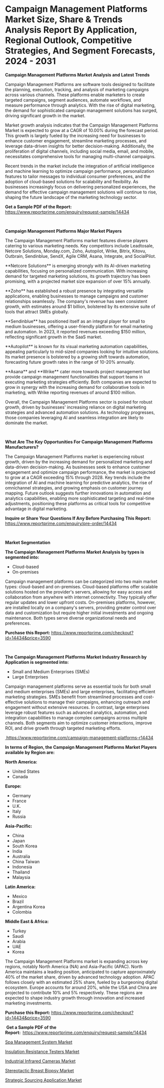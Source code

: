 <p><h1>Campaign Management Platforms Market Size, Share & Trends Analysis Report By Application, Regional Outlook, Competitive Strategies, And Segment Forecasts, 2024 - 2031</h1></p><p><strong>Campaign Management Platforms Market Analysis and Latest Trends</strong></p>
<p><p>Campaign Management Platforms are software tools designed to facilitate the planning, execution, tracking, and analysis of marketing campaigns across various channels. These platforms enable marketers to create targeted campaigns, segment audiences, automate workflows, and measure performance through analytics. With the rise of digital marketing, the demand for sophisticated campaign management solutions has surged, driving significant growth in the market.</p><p>Market growth analysis indicates that the Campaign Management Platforms Market is expected to grow at a CAGR of 10.00% during the forecast period. This growth is largely fueled by the increasing need for businesses to enhance customer engagement, streamline marketing processes, and leverage data-driven insights for better decision-making. Additionally, the proliferation of digital channels, including social media, email, and mobile, necessitates comprehensive tools for managing multi-channel campaigns.</p><p>Recent trends in the market include the integration of artificial intelligence and machine learning to optimize campaign performance, personalization features to tailor messages to individual consumer preferences, and the adoption of cloud-based solutions for scalability and flexibility. As businesses increasingly focus on delivering personalized experiences, the demand for effective campaign management solutions will continue to rise, shaping the future landscape of the marketing technology sector.</p></p>
<p><strong>Get a Sample PDF of the Report:&nbsp;</strong> <a href="https://www.reportprime.com/enquiry/request-sample/14434?utm_campaign=1094&utm_medium=2&utm_source=Github&utm_content=ia&utm_term=29112024&utm_id=campaign-management-platforms">https://www.reportprime.com/enquiry/request-sample/14434</a></p>
<p>&nbsp;</p>
<p><strong>Campaign Management Platforms Major Market Players</strong></p>
<p><p>The Campaign Management Platforms market features diverse players catering to various marketing needs. Key competitors include Leadtosale, Netcore Solutions, Monday.com, Zoho, Autopilot, Wrike, Bitrix, Kitovu, Outbrain, Sendinblue, SendX, Agile CRM, Asana, Integrate, and SocialPilot.</p><p>**Netcore Solutions** is emerging strongly with its AI-driven marketing capabilities, focusing on personalized communication. With increasing demand for targeted marketing solutions, its growth trajectory has been promising, with a projected market size expansion of over 15% annually.</p><p>**Zoho** has established a robust presence by integrating versatile applications, enabling businesses to manage campaigns and customer relationships seamlessly. The company's revenue has seen consistent growth, with estimates around $1 billion, bolstered by its extensive suite of tools that attract SMEs globally.</p><p>**Sendinblue** has positioned itself as an integral player for small to medium businesses, offering a user-friendly platform for email marketing and automation. In 2023, it reported revenues exceeding $150 million, reflecting significant growth in the SaaS market.</p><p>**Autopilot** is known for its visual marketing automation capabilities, appealing particularly to mid-sized companies looking for intuitive solutions. Its market presence is bolstered by a growing shift towards automation, forecasting future growth rates in the range of 10-20% annually.</p><p>**Asana** and **Wrike** cater more towards project management but provide campaign management functionalities that support teams in executing marketing strategies efficiently. Both companies are expected to grow in synergy with the increasing demand for collaborative tools in marketing, with Wrike reporting revenues of around $100 million.</p><p>Overall, the Campaign Management Platforms sector is poised for robust growth, driven by businesses' increasing reliance on digital marketing strategies and advanced automation solutions. As technology progresses, those companies leveraging AI and seamless integration are likely to dominate the market.</p></p>
<p>&nbsp;</p>
<p><strong>What Are The Key Opportunities For Campaign Management Platforms Manufacturers?</strong></p>
<p><p>The Campaign Management Platforms market is experiencing robust growth, driven by the increasing demand for personalized marketing and data-driven decision-making. As businesses seek to enhance customer engagement and optimize campaign performance, the market is projected to grow at a CAGR exceeding 15% through 2028. Key trends include the integration of AI and machine learning for predictive analytics, the rise of omnichannel strategies, and growing emphasis on customer journey mapping. Future outlook suggests further innovations in automation and analytics capabilities, enabling more sophisticated targeting and real-time adjustments, positioning these platforms as critical tools for competitive advantage in digital marketing.</p></p>
<p><strong>Inquire or Share Your Questions If Any Before Purchasing This Report:</strong> <a href="https://www.reportprime.com/enquiry/pre-order/14434?utm_campaign=1094&utm_medium=2&utm_source=Github&utm_content=ia&utm_term=29112024&utm_id=campaign-management-platforms">https://www.reportprime.com/enquiry/pre-order/14434</a></p>
<p>&nbsp;</p>
<p><strong>Market Segmentation</strong></p>
<p><strong>The Campaign Management Platforms Market Analysis by types is segmented into:</strong></p>
<p><ul><li>Cloud-based</li><li>On-premises</li></ul></p>
<p><p>Campaign management platforms can be categorized into two main market types: cloud-based and on-premises. Cloud-based platforms offer scalable solutions hosted on the provider's servers, allowing for easy access and collaboration from anywhere with internet connectivity. They typically offer regular updates and lower upfront costs. On-premises platforms, however, are installed locally on a company's servers, providing greater control over data and customization but require higher initial investments and ongoing maintenance. Both types serve diverse organizational needs and preferences.</p></p>
<p><strong>Purchase this Report:&nbsp;</strong><a href="https://www.reportprime.com/checkout?id=14434&price=3590&utm_campaign=1094&utm_medium=2&utm_source=Github&utm_content=ia&utm_term=29112024&utm_id=campaign-management-platforms">https://www.reportprime.com/checkout?id=14434&price=3590</a></p>
<p>&nbsp;</p>
<p><strong>The Campaign Management Platforms Market Industry Research by Application is segmented into:</strong></p>
<p><ul><li>Small and Medium Enterprises (SMEs)</li><li>Large Enterprises</li></ul></p>
<p><p>Campaign management platforms serve as essential tools for both small and medium enterprises (SMEs) and large enterprises, facilitating efficient marketing strategies. SMEs benefit from streamlined processes and cost-effective solutions to manage their campaigns, enhancing outreach and engagement without extensive resources. In contrast, large enterprises leverage robust features such as advanced analytics, automation, and integration capabilities to manage complex campaigns across multiple channels. Both segments aim to optimize customer interactions, improve ROI, and drive growth through targeted marketing efforts.</p></p>
<p><a href="https://www.reportprime.com/campaign-management-platforms-r14434?utm_campaign=1094&utm_medium=2&utm_source=Github&utm_content=ia&utm_term=29112024&utm_id=campaign-management-platforms">&nbsp;https://www.reportprime.com/campaign-management-platforms-r14434</a></p>
<p><strong>In terms of Region, the Campaign Management Platforms Market Players available by Region are:</strong></p>
<p>
    <p> <strong> North America: </strong>
        <ul>
            <li>United States</li>
            <li>Canada</li>
        </ul>
        </p> 
    <p> <strong> Europe: </strong>
        <ul>
            <li>Germany</li>
            <li>France</li>
            <li>U.K.</li>
            <li>Italy</li>
            <li>Russia</li>
        </ul>
        </p> 
    <p> <strong> Asia-Pacific: </strong>
        <ul>
            <li>China</li>
            <li>Japan</li>
            <li>South Korea</li>
            <li>India</li>
            <li>Australia</li>
            <li>China Taiwan</li>
            <li>Indonesia</li>
            <li>Thailand</li>
            <li>Malaysia</li>
        </ul>
        </p> 
    <p> <strong> Latin America: </strong>
        <ul>
            <li>Mexico</li>
            <li>Brazil</li>
            <li>Argentina Korea</li>
            <li>Colombia</li>
        </ul>
        </p> 
    <p> <strong> Middle East & Africa: </strong>
        <ul>
            <li>Turkey</li>
            <li>Saudi</li>
            <li>Arabia</li>
            <li>UAE</li>
            <li>Korea</li>
        </ul>
    </p>
    </p>
<p><p>The Campaign Management Platforms market is expanding across key regions, notably North America (NA) and Asia-Pacific (APAC). North America maintains a leading position, anticipated to capture approximately 40% of the market share, driven by advanced technology adoption. APAC follows closely with an estimated 25% share, fueled by a burgeoning digital ecosystem. Europe accounts for around 20%, while the USA and China are projected to contribute 10% and 5% respectively. These regions are expected to shape industry growth through innovation and increased marketing investments.</p></p>
<p><strong>Purchase this Report: </strong><a href="https://www.reportprime.com/checkout?id=14434&price=3590&utm_campaign=1094&utm_medium=2&utm_source=Github&utm_content=ia&utm_term=29112024&utm_id=campaign-management-platforms">https://www.reportprime.com/checkout?id=14434&price=3590</a></p>
<p>&nbsp;<strong>Get a Sample PDF of the Report:&nbsp;&nbsp;</strong><a href="https://www.reportprime.com/enquiry/request-sample/14434?utm_campaign=1094&utm_medium=2&utm_source=Github&utm_content=ia&utm_term=29112024&utm_id=campaign-management-platforms">https://www.reportprime.com/enquiry/request-sample/14434</a></p>
<p><strong></strong></p>
<p><p><a href="https://github.com/indrystar/Market-Research-Report-List-5/blob/main/spa-management-system-market.md?utm_campaign=1094&utm_medium=2&utm_source=Github&utm_content=ia&utm_term=29112024&utm_id=campaign-management-platforms">Spa Management System Market</a></p><p><a href="https://issuu.com/reportprime-2/docs/insulation-resistance-testers-market-size-2030.ppt?utm_campaign=1094&utm_medium=2&utm_source=Github&utm_content=ia&utm_term=29112024&utm_id=campaign-management-platforms">Insulation Resistance Testers Market</a></p><p><a href="https://issuu.com/reportprime-2/docs/industrial-infrared-cameras-market-size-2030.pptx?utm_campaign=1094&utm_medium=2&utm_source=Github&utm_content=ia&utm_term=29112024&utm_id=campaign-management-platforms">Industrial Infrared Cameras Market</a></p><p><a href="https://www.linkedin.com/pulse/stereotactic-breast-biopsy-market-size-global-revenue-sales-ldmfe?utm_campaign=1094&utm_medium=2&utm_source=Github&utm_content=ia&utm_term=29112024&utm_id=campaign-management-platforms">Stereotactic Breast Biopsy Market</a></p><p><a href="https://www.linkedin.com/pulse/global-regional-expansion-strategic-sourcing-application-market-zxkuc?utm_campaign=1094&utm_medium=2&utm_source=Github&utm_content=ia&utm_term=29112024&utm_id=campaign-management-platforms">Strategic Sourcing Application Market</a></p></p>